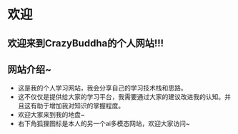 # 欢迎
## 欢迎来到CrazyBuddha的个人网站!!!
## 网站介绍~
- 这是我的个人学习网站，我会分享自己的学习技术栈和思路。
- 这不仅仅是提供给大家的学习平台，我需要通过大家的建议改进我的认知。并且这有助于增加我对知识的掌握程度。
- 欢迎大家来到我的地盘~
- 右下角狐狸图标是本人的另一个ai多模态网站，欢迎大家访问~